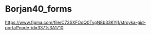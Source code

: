# Borjan40_forms
https://www.figma.com/file/C73SXFOdQ0TvgN8b33KYj1/stroyka-gid-portal?node-id=337%3A1710
